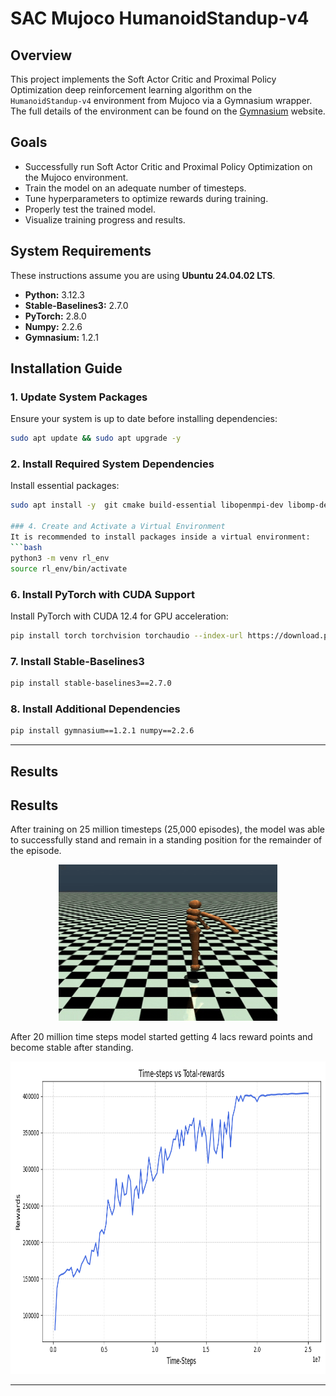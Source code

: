 

# SAC Mujoco HumanoidStandup-v4



## Overview
This project implements the Soft Actor Critic and Proximal Policy Optimization deep reinforcement learning algorithm  on the `HumanoidStandup-v4` environment from Mujoco via a Gymnasium wrapper. The full details of the environment can be found on the [Gymnasium](https://gymnasium.farama.org/environments/mujoco/humanoid/) website.

## Goals
- Successfully run Soft Actor Critic and Proximal Policy Optimization on the Mujoco environment.
- Train the model on an adequate number of timesteps.
- Tune hyperparameters to optimize rewards during training.
- Properly test the trained model.
- Visualize training progress and results.



## System Requirements

These instructions assume you are using **Ubuntu 24.04.02 LTS**.
- **Python:** 3.12.3
- **Stable-Baselines3:** 2.7.0
- **PyTorch:** 2.8.0
- **Numpy:** 2.2.6
- **Gymnasium:** 1.2.1

## Installation Guide

### 1. Update System Packages
Ensure your system is up to date before installing dependencies:
```bash
sudo apt update && sudo apt upgrade -y
```

### 2. Install Required System Dependencies
Install essential packages:
```bash
sudo apt install -y  git cmake build-essential libopenmpi-dev libomp-dev

### 4. Create and Activate a Virtual Environment
It is recommended to install packages inside a virtual environment:
```bash
python3 -m venv rl_env
source rl_env/bin/activate
```
### 6. Install PyTorch with CUDA Support
Install PyTorch with CUDA 12.4 for GPU acceleration:
```bash
pip install torch torchvision torchaudio --index-url https://download.pytorch.org/whl/cu124
```

### 7. Install Stable-Baselines3
```bash
pip install stable-baselines3==2.7.0
```

### 8. Install Additional Dependencies
```bash
pip install gymnasium==1.2.1 numpy==2.2.6
```

---

## Results

## Results
After training on 25 million timesteps (25,000 episodes), the model was able to successfully stand and remain in a standing position for the remainder of the episode.

<p align="center">
 <img src="HumanoidStandup .gif" width="350" height="250" title="HumanoidStandup-v4" />

</p>

After 20 million time steps model started getting 4 lacs reward points and become stable after standing.
<p align="center">
 <img src="HumanoidStandupPPO/PPO_graph.png" width="700" height="500" title="HumanoidStandup-v4" />

</p>

---
